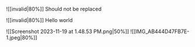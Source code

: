 ![[invalid|80%]]
Should not be replaced

![[invalid|80%]]
Hello world

![[Screenshot 2023-11-19 at 1.48.53 PM.png|50%]]
![[IMG_AB444D47FB7E-1.jpeg|80%]]
